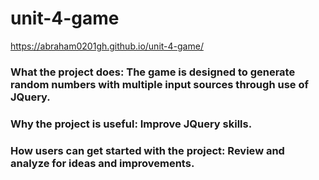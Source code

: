 # unit-4-game

https://abraham0201gh.github.io/unit-4-game/

### What the project does: The game is designed to generate random numbers with multiple input sources through use of JQuery.  

### Why the project is useful: Improve JQuery skills.

### How users can get started with the project: Review and analyze for ideas and improvements.
